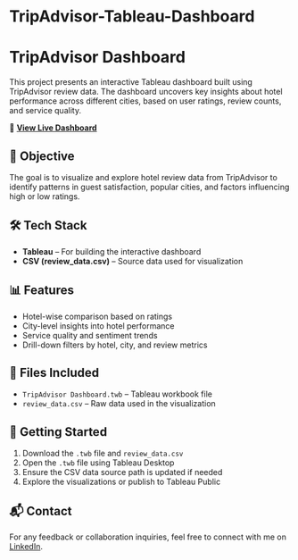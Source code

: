 # TripAdvisor-Tableau-Dashboard

# TripAdvisor Dashboard

This project presents an interactive Tableau dashboard built using TripAdvisor review data. The dashboard uncovers key insights about hotel performance across different cities, based on user ratings, review counts, and service quality.

🔗 **[View Live Dashboard](https://public.tableau.com/app/profile/rushali.sreedhar/viz/TripAdvisorDashboard_17524590894500/TripAdvisor)**

## 📌 Objective

The goal is to visualize and explore hotel review data from TripAdvisor to identify patterns in guest satisfaction, popular cities, and factors influencing high or low ratings.

## 🛠️ Tech Stack

- **Tableau** – For building the interactive dashboard
- **CSV (review_data.csv)** – Source data used for visualization

## 📊 Features

- Hotel-wise comparison based on ratings
- City-level insights into hotel performance
- Service quality and sentiment trends
- Drill-down filters by hotel, city, and review metrics

## 📁 Files Included

- `TripAdvisor Dashboard.twb` – Tableau workbook file
- `review_data.csv` – Raw data used in the visualization

## 🚀 Getting Started

1. Download the `.twb` file and `review_data.csv`
2. Open the `.twb` file using Tableau Desktop
3. Ensure the CSV data source path is updated if needed
4. Explore the visualizations or publish to Tableau Public

## 📬 Contact

For any feedback or collaboration inquiries, feel free to connect with me on [LinkedIn](https://www.linkedin.com/in/rushalisreedhar/).

